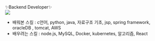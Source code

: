✨Backend Developer✨
<br><a href="https://blog.naver.com/gmg_213"><img src="https://img.shields.io/badge/blog-2DB400?style=flat-square&logo=naver&logoColor=white"/></a>
- 배워본 스킬 : c언어, python, java, 자료구조 기초, jsp, spring framework, oracleDB , tomcat, AWS
- 배우려는 스킬 : node.js, MySQL, Docker, kubernetes, 알고리즘, React
